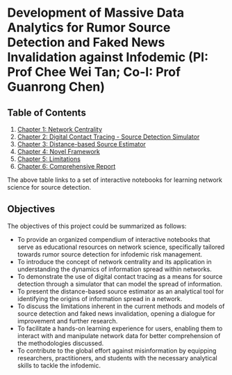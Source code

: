 # Development of Massive Data Analytics for Rumor Source Detection and Faked News Invalidation against Infodemic (PI: Prof Chee Wei Tan; Co-I: Prof Guanrong Chen)

## Table of Contents
1. [Chapter 1: Network Centrality](https://c-nhang.github.io/ITF-SourceDetection/)
2. [Chapter 2: Digital Contact Tracing - Source Detection Simulator](https://c-nhang.github.io/ITF-SourceDetection/)
3. [Chapter 3: Distance-based Source Estimator](https://c-nhang.github.io/ITF-SourceDetection/)
4. [Chapter 4: Novel Framework](https://c-nhang.github.io/ITF-SourceDetection/)
5. [Chapter 5: Limitations](https://c-nhang.github.io/ITF-SourceDetection/)
6. [Chapter 6: Comprehensive Report](https://c-nhang.github.io/ITF-SourceDetection/)

The above table links to a set of interactive notebooks for learning network science for source detection.

## Objectives
The objectives of this project could be summarized as follows:
* To provide an organized compendium of interactive notebooks that serve as educational resources on network science, specifically tailored towards rumor source detection for infodemic risk management.
* To introduce the concept of network centrality and its application in understanding the dynamics of information spread within networks.
* To demonstrate the use of digital contact tracing as a means for source detection through a simulator that can model the spread of information.
* To present the distance-based source estimator as an analytical tool for identifying the origins of information spread in a network.
* To discuss the limitations inherent in the current methods and models of source detection and faked news invalidation, opening a dialogue for improvement and further research.
* To facilitate a hands-on learning experience for users, enabling them to interact with and manipulate network data for better comprehension of the methodologies discussed.
* To contribute to the global effort against misinformation by equipping researchers, practitioners, and students with the necessary analytical skills to tackle the infodemic.
